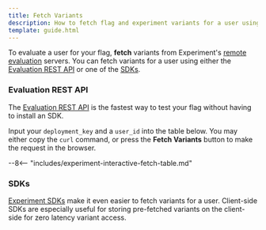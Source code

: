 ```yaml
---
title: Fetch Variants
description: How to fetch flag and experiment variants for a user using various methods.
template: guide.html
---
```


To evaluate a user for your flag,  **fetch** variants from Experiment's [remote evaluation](../../general/evaluation/remote-evaluation.md) servers. You can fetch variants for a user using either the [Evaluation REST API](../../apis/evaluation-api.md) or one of the [SDKs](../../index.md#sdks).

### Evaluation REST API

The [Evaluation REST API](../../apis/evaluation-api.md) is the fastest way to test your flag without having to install an SDK.

Input your `deployment_key` and a `user_id` into the table below. You may either copy the `curl` command, or press the **Fetch Variants** button to make the request in the browser.

--8<-- "includes/experiment-interactive-fetch-table.md"

### SDKs

[Experiment SDKs](../../index.md#sdks) make it even easier to fetch variants for a user. Client-side SDKs are especially useful for storing pre-fetched variants on the client-side for zero latency variant access.
